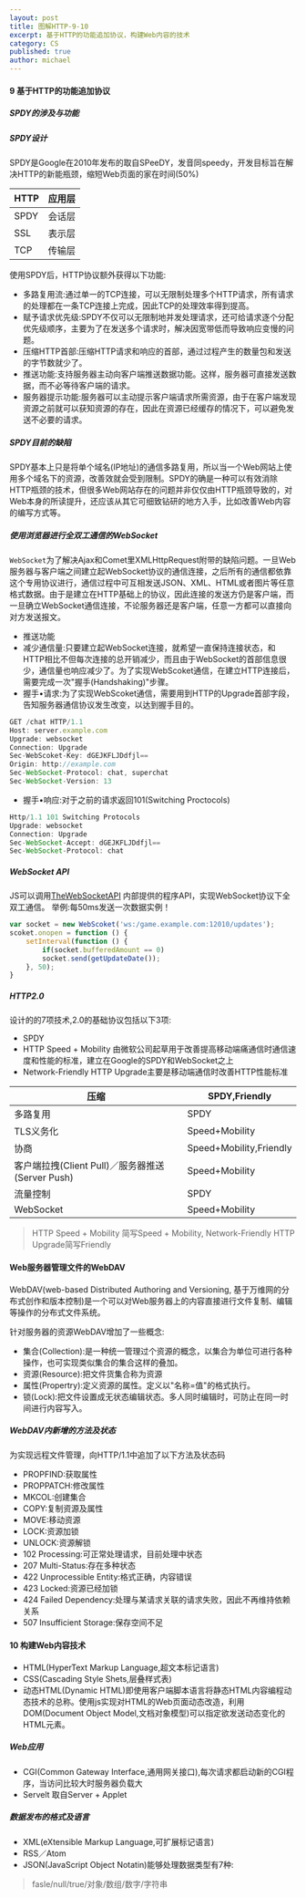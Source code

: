 ```yaml
---
layout: post
title: 图解HTTP-9-10
excerpt: 基于HTTP的功能追加协议，构建Web内容的技术
category: CS
published: true
author: michael
---
```


#### 9 基于HTTP的功能追加协议

##### SPDY的涉及与功能

##### SPDY设计

SPDY是Google在2010年发布的取自SPeeDY，发音同speedy，开发目标旨在解决HTTP的新能瓶颈，缩短Web页面的家在时间(50%)

HTTP | 应用层|
-----|-------|
SPDY | 会话层|
SSL  | 表示层|
TCP  | 传输层|

使用SPDY后，HTTP协议额外获得以下功能:
- 多路复用流:通过单一的TCP连接，可以无限制处理多个HTTP请求，所有请求的处理都在一条TCP连接上完成，因此TCP的处理效率得到提高。
- 赋予请求优先级:SPDY不仅可以无限制地并发处理请求，还可给请求逐个分配优先级顺序，主要为了在发送多个请求时，解决因宽带低而导致响应变慢的问题。
- 压缩HTTP首部:压缩HTTP请求和响应的首部，通过过程产生的数量包和发送的字节数就少了。
- 推送功能:支持服务器主动向客户端推送数据功能。这样，服务器可直接发送数据，而不必等待客户端的请求。
- 服务器提示功能:服务器可以主动提示客户端请求所需资源，由于在客户端发现资源之前就可以获知资源的存在，因此在资源已经缓存的情况下，可以避免发送不必要的请求。

##### SPDY目前的缺陷

SPDY基本上只是将单个域名(IP地址)的通信多路复用，所以当一个Web网站上使用多个域名下的资源，改善效就会受到限制。SPDY的确是一种可以有效消除HTTP瓶颈的技术，但很多Web网站存在的问题并非仅仅由HTTP瓶颈导致的，对Web本身的所读提升，还应该从其它可细致钻研的地方入手，比如改善Web内容的编写方式等。

##### 使用浏览器进行全双工通信的WebSocket

`WebSocket`为了解决Ajax和Comet里XMLHttpRequest附带的缺陷问题。一旦Web服务器与客户端之间建立起WebSocket协议的通信连接，之后所有的通信都依靠这个专用协议进行，通信过程中可互相发送JSON、XML、HTML或者图片等任意格式数据。由于是建立在HTTP基础上的协议，因此连接的发送方仍是客户端，而一旦确立WebSocket通信连接，不论服务器还是客户端，任意一方都可以直接向对方发送报文。
- 推送功能
- 减少通信量:只要建立起WebSocket连接，就希望一直保持连接状态，和HTTP相比不但每次连接的总开销减少，而且由于WebSocket的首部信息很少，通信量也响应减少了。为了实现WebScoket通信，在建立HTTP连接后，需要完成一次"握手(Handshaking)"步骤。
- 握手•请求:为了实现WebScoket通信，需要用到HTTP的Upgrade首部字段，告知服务器通信协议发生改变，以达到握手目的。

```js
GET /chat HTTP/1.1
Host: server.example.com
Upgrade: websocket
Connection: Upgrade
Sec-WebScoket-Key: dGEJKFLJDdfjl==
Origin: http://example.com
Sec-WebSocket-Protocol: chat, superchat
Sec-WebSocket-Version: 13
```

- 握手•响应:对于之前的请求返回101(Switching Proctocols)

```js
Http/1.1 101 Switching Protocols
Upgrade: websocket
Connection: Upgrade
Sec-WebSocket-Accept: dGEJKFLJDdfjl==
Sec-WebSocket-Protocol: chat
```

##### WebSocket API

JS可以调用[TheWebSocketAPI](http://www.w3.org/TR/websockets/)
内部提供的程序API，实现WebSocket协议下全双工通信。
举例:每50ms发送一次数据实例！

```javascript
var socket = new WebScoket('ws:/game.example.com:12010/updates');
scoket.onopen = function () {
    setInterval(function () {
        if(socket.bufferedAmount == 0)
        socket.send(getUpdateDate());
    }, 50);
}
```

##### HTTP2.0

设计的的7项技术,2.0的基础协议包括以下3项:
- SPDY
- HTTP Speed + Mobility 由微软公司起草用于改善提高移动端痛通信时通信速度和性能的标准，建立在Google的SPDY和WebSocket之上
- Network-Friendly HTTP Upgrade主要是移动端通信时改善HTTP性能标准

压缩            | SPDY,Friendly|
----------------|--------------|
多路复用|SPDY|
TLS义务化|Speed+Mobility|
协商|Speed+Mobility,Friendly|
客户端拉拽(Client Pull)／服务器推送(Server Push)|Speed+Mobility|
流量控制|SPDY|
WebSocket|Speed+Mobility|


> HTTP Speed + Mobility 简写Speed + Mobility, Network-Friendly HTTP Upgrade简写Friendly

#### Web服务器管理文件的WebDAV

WebDAV(web-based Distributed Authoring and Versioning, 基于万维网的分布式创作和版本控制)是一个可以对Web服务器上的内容直接进行文件复制、编辑等操作的分布式文件系统。

针对服务器的资源WebDAV增加了一些概念:
- 集合(Collection):是一种统一管理过个资源的概念，以集合为单位可进行各种操作，也可实现类似集合的集合这样的叠加。
- 资源(Resource):把文件货集合称为资源
- 属性(Propertry):定义资源的属性。定义以"名称=值"的格式执行。
- 锁(Lock):把文件设置成无状态编辑状态。多人同时编辑时，可防止在同一时间进行内容写入。

##### WebDAV内新增的方法及状态

为实现远程文件管理，向HTTP/1.1中追加了以下方法及状态码
- PROPFIND:获取属性
- PROPPATCH:修改属性
- MKCOL:创建集合
- COPY:复制资源及属性
- MOVE:移动资源
- LOCK:资源加锁
- UNLOCK:资源解锁
- 102 Processing:可正常处理请求，目前处理中状态
- 207 Multi-Status:存在多种状态
- 422 Unprocessible Entity:格式正确，内容错误
- 423 Locked:资源已经加锁
- 424 Failed Dependency:处理与某请求关联的请求失败，因此不再维持依赖关系
- 507 Insufficient Storage:保存空间不足

#### 10 构建Web内容技术

- HTML(HyperText Markup Language,超文本标记语言)
- CSS(Cascading Style Shets,层叠样式表)
- 动态HTML(Dynamic HTML)即使用客户端脚本语言将静态HTML内容编程动态技术的总称。使用js实现对HTML的Web页面动态改造，利用DOM(Document Object Model,文档对象模型)可以指定欲发送动态变化的HTML元素。

##### Web应用

- CGI(Common Gateway Interface,通用网关接口),每次请求都启动新的CGI程序，当访问比较大时服务器负载大
- Servelt 取自Server + Applet

##### 数据发布的格式及语言

- XML(eXtensible Markup Language,可扩展标记语言)
- RSS／Atom
- JSON(JavaScript Object Notatin)能够处理数据类型有7种:
> fasle/null/true/对象/数组/数字/字符串
